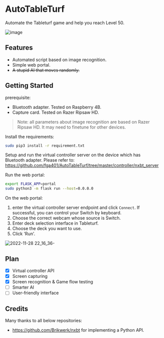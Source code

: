 # AutoTableTurf

Automate the Tableturf game and help you reach Level 50.

![image](https://user-images.githubusercontent.com/36651740/194977551-2014cff7-5fe4-4964-aad9-7a467aba9aef.png)

## Features

- Automated script based on image recognition.
- Simple web portal.
- ~~A stupid AI that moves randomly.~~

## Getting Started

prerequisite:
- Bluetooth adapter. Tested on Raspberry 4B.
- Capture card. Tested on Razer Ripsaw HD.
> Note: all parameters about image recognition are based on Razer Ripsaw HD. It may need to finetune for other devices.

Install the requirements:
```bash
sudo pip3 install -r requirement.txt
```

Setup and run the virtual controller server on the device which has Bluetooth adapter. Please refer to: https://github.com/fga401/AutoTableTurf/tree/master/controller/nxbt_server

Run the web portal:
```bash
export FLASK_APP=portal
sudo python3 -m flask run --host=0.0.0.0
```

On the web portal:
1. enter the virtual controller server endpoint and click `Connect`. If successful, you can control your Switch by keyboard.
2. Choose the correct webcam whose source is Switch.
3. Enter deck selection interface in Tableturf.
4. Choose the deck you want to use.
5. Click 'Run'.

![2022-11-28 22_16_36-](https://user-images.githubusercontent.com/36651740/204300430-a0051a0e-3617-4fca-96cc-f8c6dbd25227.png)

## Plan

- [x] Virtual controller API
- [x] Screen capturing
- [x] Screen recognition & Game flow testing
- [ ] Smarter AI
- [ ] User-friendly interface

## Credits

Many thanks to all below repositories:

- https://github.com/Brikwerk/nxbt for implementing a Python API.
